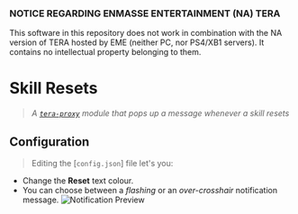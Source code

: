 ### NOTICE REGARDING ENMASSE ENTERTAINMENT (NA) TERA
This software in this repository does not work in combination with the NA version of TERA hosted by EME (neither PC, nor PS4/XB1 servers). It contains no intellectual property belonging to them.

# Skill Resets
> _A [``tera-proxy``](https://github.com/hackerman-caali/tera-proxy) module that pops up a message whenever a skill resets_ 

## Configuration
> Editing the [`config.json`] file let's you:

- Change the **Reset** text colour.
- You can choose between a _flashing_ or an _over-crosshair_ notification message.
![Notification Preview](http://i.imgur.com/ZZO7R2f.png)
